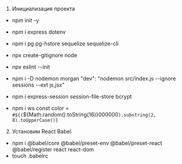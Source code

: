 1. Инициализация проекта 
  - npm init -y
  - npm i express dotenv
  - npm i pg pg-hstore sequelize sequelize-cli
  - npx create-gitignore node
  - npx eslint --init
  - npm i -D nodemon morgan
    "dev": "nodemon src/index.js --ignore sessions --ext js,jsx"

  - npm i express-session session-file-store bcrypt  

  - npm i ws
    const color = `#${(`${Math.random().toString(16)}000000`).substring(2, 8).toUpperCase()}`

2. Установим React Babel
  - npm i @babel/core @babel/preset-env @babel/preset-react @babel/register react react-dom
  - touch .babelrc